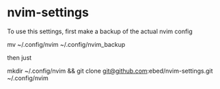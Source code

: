 # nvim-settings

To use this settings, first make a backup of the actual nvim config

mv ~/.config/nvim ~/.config/nvim_backup

then just

mkdir ~/.config/nvim && git clone git@github.com:ebed/nvim-settings.git ~/.config/nvim


